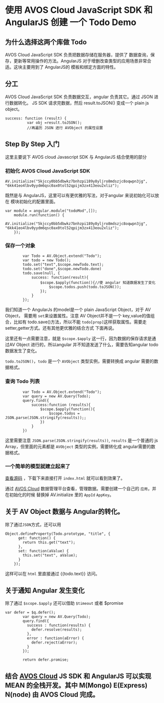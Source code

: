 #  使用 AVOS Cloud JavaScript SDK 和 AngularJS 创建 一个 Todo Demo
## 为什么选择这两个库做 Todo
AVOS Cloud JavaScript SDK 负责把数据存储在服务器，提供了 数据查询，保存，更新等常用操作的方法。AngularJS 对于增删改查类型的应用场景非常合适。这块主要用到了 AngularJS的 模板和绑定方面的特性。
## 分工
AVOS Cloud JavaScript SDK 负责数据交互，angular 负责其它。通过 JSON 进行数据转化。 JS SDK 请求完数据，然后  result.toJSON() 变成一个 plain js object。
```
success: function (result) {
          var obj =result.toJSON();
          //再遍历 JSON 进行 AVObject 的属性设置
```           
          
## Step By Step 入门
这里主要说下 AVOS cloud Javascript SDK 与 AngularJS 结合使用的部分
### 初始化 AVOS Cloud JavaScript SDK
```
AV.initialize("5kjccy0bb5dbwkz7bnhzpi189y8yljro8mdszjc8oqwpn3jg", "6kk41eo4lbv0yydm6qsc0ax0tol52qpijm3zx413eou2xliz");
```
既然是与 AngularJS，这里可以有更优雅的写法，对于angular 来说初始化可以放在 模块初始化的配置里面。

```
var module = angular.module("todoMod",[]);
	module.run(function() {
	    AV.initialize("5kjccy0bb5dbwkz7bnhzpi189y8yljro8mdszjc8oqwpn3jg", "6kk41eo4lbv0yydm6qsc0ax0tol52qpijm3zx413eou2xliz");
	});
```

### 保存一个对象

```
        var Todo = AV.Object.extend("Todo");
	  	var todo = new Todo();
	  	todo.set("text",$scope.newTodo.text);
	  	todo.set("done",$scope.newTodo.done)
	  	todo.save(null, {
	  		success: function(result){
	  			$scope.$apply(function(){//使 angular 知道数据发生了变化
	  				$scope.todos.push(todo.toJSON());
	  			});
	  		}
	  	});
```
我们知道一个 AngularJs 的model是一个 plain JavaScript Object，对于 AV Object， 需要用 `set`来设置属性。注意 AV Object并不是一个 key,value的值组合，比如有 todo.save()方法，所以不能 `todo[prop]`这样获取属性。需要走setter,getter方式。还有其他更优雅的结合方式 下面再说。

这里还有一点需要注意，就是 `$scope.$apply` 这一行，因为数据的保存请求是通过AV Object 进行的，所以angular 并不知道发送了什么，需要告知angular todo数据发生了变化。

`todo.toJSON()`，`todo` 是一个 `AVObject` 类型实例，需要转换成 angular 需要的数据格式。

### 查询 Todo 列表
```
		var Todo = AV.Object.extend("Todo");
	  	var query = new AV.Query(Todo);
	  	query.find({
	  		success:function (results){
	  			$scope.$apply(function(){
	  				$scope.todos = JSON.parse(JSON.stringify(results));;
	  			})
	  		}
	  	})
```

这里需要注意 `JSON.parse(JSON.stringify(results))`, `results` 是一个普通的 js Array，但里面的元素都是 `AVObject` 类型的实例，需要转化成 angular需要的数据格式。

### 一个简单的模型就建立起来了
[查看源码](https://github.com/sunchanglong/AV-Angular-Todo) ，下载下来直接打开 `index.html` 就可以看到效果了。

通过 [AVOS Cloud](https://cn.avoscloud.com) 数据管理平台查看，管理数据。需要创建一个自己的 `应用`，并在初始化的时候 替换掉 AV.initialize 里的 `AppId` `AppKey`。


## 关于 AV Object 数据与 Angular的转化。
除了通过`JSON`方式，还可以用

```
Object.defineProperty(Todo.prototype, "title", {
      get: function() {
        return this.get("text");
      },
      set: function(aValue) {
        this.set("text", aValue);
      }
    });
```
这样可以在 `html` 里直接通过 {{todo.text}} 访问。

## 关于通知 Angular 发生变化
除了通过 `$scope.$apply`
还可以借助 `$timeout`
或者 $promise

```
var defer = $q.defer();
        var query = new AV.Query(Todo);
        query.find({
          success : function(results) {
            defer.resolve(results);
          },
          error : function(aError) {
            defer.reject(aError);
          }
        });

        return defer.promise;
```
## 结合 [AVOS Cloud](https:/cn.avoscloud.com) JS SDK 和 AngularJS 可以实现 MEAN 的全栈开发。其中 M(Mongo) E(Express) N(node) 由 AVOS Cloud 完成。
